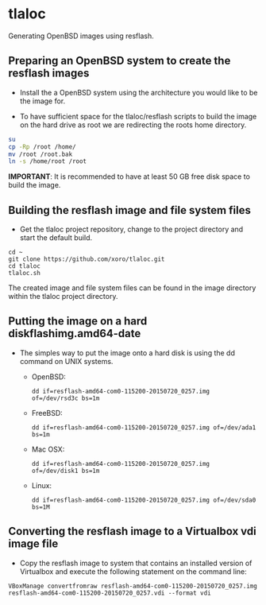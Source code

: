 # tlaloc
Generating OpenBSD images using resflash.

## Preparing an OpenBSD system to create the resflash images

* Install the a OpenBSD system using the architecture you would like to be the image for.

* To have sufficient space for the tlaloc/resflash scripts to build the image on the hard drive as root we are redirecting the roots home directory.
```sh
su
cp -Rp /root /home/
mv /root /root.bak
ln -s /home/root /root
```
**IMPORTANT**: It is recommended to have at least 50 GB free disk space to build the image.

## Building the resflash image and file system files

* Get the tlaloc project repository, change to the project directory and start the default build.
```
cd ~
git clone https://github.com/xoro/tlaloc.git
cd tlaloc
tlaloc.sh
```
The created image and file system files can be found in the image directory within the tlaloc project directory.

## Putting the image on a hard diskflashimg.amd64-date

* The simples way to put the image onto a hard disk is using the dd command on UNIX systems.

  * OpenBSD:

    ```
    dd if=resflash-amd64-com0-115200-20150720_0257.img of=/dev/rsd3c bs=1m
    ```

  * FreeBSD:

    ```
    dd if=resflash-amd64-com0-115200-20150720_0257.img of=/dev/ada1 bs=1m
    ```

  * Mac OSX:

    ```
    dd if=resflash-amd64-com0-115200-20150720_0257.img of=/dev/disk1 bs=1m
    ```

  * Linux:

    ```
    dd if=resflash-amd64-com0-115200-20150720_0257.img of=/dev/sda0 bs=1M
    ```

## Converting the resflash image to a Virtualbox vdi image file

* Copy the resflash image to system that contains an installed version of Virtualbox and execute the following statement on the command line:

```
VBoxManage convertfromraw resflash-amd64-com0-115200-20150720_0257.img resflash-amd64-com0-115200-20150720_0257.vdi --format vdi
```
